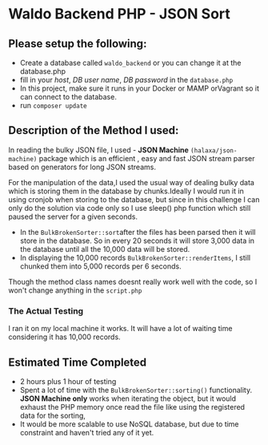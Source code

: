 # Waldo Backend PHP - JSON Sort

## Please setup the following:
- Create a database called `waldo_backend` or you can change it at the database.php
- fill in your _host_, _DB user name_, _DB password_ in the `database.php`
- In this project, make sure it runs in your Docker or MAMP orVagrant so it can connect to the database.
- run `composer update`

## Description of the Method I used:
In reading the bulky JSON file, I used - **JSON Machine** `(halaxa/json-machine)` package which is an efficient , easy and fast JSON stream parser based on generators for long JSON streams.


For the manipulation of the data,I  used the usual way of dealing bulky data which is storing them in the database by chunks.Ideally I would run it in using cronjob when storing to the database, but since in this challenge I can only do the solution via code only so I use sleep() php function which still paused the server for a given seconds.

- In the `BulkBrokenSorter::sort`after the files has been parsed then it will store in the database.  So in every  20 seconds it will store 3,000 data in the database until  all the 10,000 data will be stored.
- In displaying the 10,000 records `BulkBrokenSorter::renderItems`, I still chunked them into 5,000 records per 6 seconds. 


Though the method class names doesnt really work well with the code, so I won't change anything in the `script.php`

### The Actual Testing
I ran it on my local machine it works. It will have a lot of waiting time considering it has 10,000 records.



## Estimated Time Completed
- 2 hours plus 1 hour of testing
- Spent a lot of time with the `BulkBrokenSorter::sorting()` functionality. **JSON Machine only** works when iterating the object, but it would exhaust the PHP memory once read the file like using the registered data for the sorting,
- It would be more scalable to use NoSQL database, but due to time constraint and haven't tried any of it yet.
